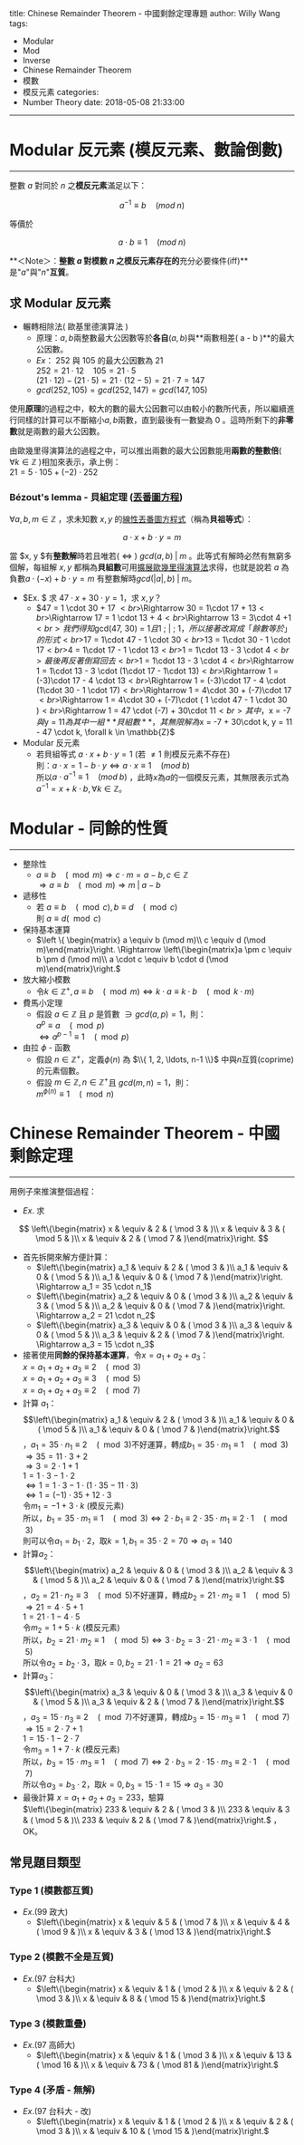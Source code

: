 title: Chinese Remainder Theorem - 中國剩餘定理專題
author: Willy Wang
tags:
  - Modular
  - Mod
  - Inverse
  - Chinese Remainder Theorem
  - 模數
  - 模反元素
categories:
  - Number Theory
date: 2018-05-08 21:33:00
---
# Modular 反元素 (模反元素、數論倒數)

---



整數 $a$ 對同於 $n$ 之**模反元素**滿足以下：



$$a^{-1} \equiv b \quad (mod \; n)$$



等價於



$$a \cdot b \equiv 1 \quad (mod \; n)$$



**＜Note＞：**整數 $a$ 對模數 $n$ 之模反元素存在的**充分必要條件(iff)**是"$a$"與"$n$"**互質**。



## 求 Modular 反元素



- 輾轉相除法( 歐基里德演算法 )
  - 原理：$a, b$兩整數最大公因數等於**各自**$( a , b )$與**兩數相差( a - b )**的最大公因數。
  - $Ex$： 252 與 105 的最大公因數為 21 <br>$252 = 21 \cdot 12 \quad 105 = 21 \cdot 5$<br>$(21 \cdot 12) - (21\cdot 5) = 21 \cdot (12 - 5) = 21 \cdot 7 = 147$
  - $gcd(252, 105) = gcd(252, 147) = gcd(147, 105)$

使用**原理**的過程之中，較大的數的最大公因數可以由較小的數所代表，所以繼續進行同樣的計算可以不斷縮小$a, b$兩數，直到最後有一數變為 $0$ 。這時所剩下的**非零數**就是兩數的最大公因數。

由歐幾里得演算法的過程之中，可以推出兩數的最大公因數能用**兩數的整數倍**( $\forall k \in \mathbb{Z}$ )相加來表示，承上例：<br>$21 = 5 \cdot 105 + (-2) \cdot 252$



### Bézout's lemma - 貝組定理 ([丟番圖方程](https://zh.wikipedia.org/wiki/%E4%B8%9F%E7%95%AA%E5%9C%96%E6%96%B9%E7%A8%8B))



$\forall a, b, m \in \mathbb{Z}$ ，求未知數 $x, y$ 的[線性](https://zh.wikipedia.org/wiki/%E7%B7%9A%E6%80%A7%E6%96%B9%E7%A8%8B)[丟番圖方程式](https://zh.wikipedia.org/wiki/%E4%B8%9F%E7%95%AA%E5%9C%96%E6%96%B9%E7%A8%8B)（稱為**貝祖等式**）：



$$a \cdot x + b \cdot y = m$$



當 $x, y $有**整數解**時若且唯若( $\Leftrightarrow$ ) $gcd(a, b)\; | \; m$ 。此等式有解時必然有無窮多個解，每組解 $x, y$ 都稱為**貝組數**可用[擴展歐幾里得演算法](https://zh.wikipedia.org/wiki/%E6%93%B4%E5%B1%95%E6%AD%90%E5%B9%BE%E9%87%8C%E5%BE%97%E6%BC%94%E7%AE%97%E6%B3%95)求得，也就是說若 $a$ 為負數$a \cdot (-x) + b \cdot y = m$ 有整數解時$gcd(|a|, b) \;| \; m$。

- $Ex. $ 求 $47 \cdot x + 30 \cdot y = 1$，求 $x, y$？
  - $47 = 1 \cdot 30 + 17 $<br>$\Rightarrow 30 = 1\cdot 17 + 13$<br>$\Rightarrow 17 = 1 \cdot 13 + 4$<br>$\Rightarrow 13 = 3\cdot 4 +1$<br>我們得知$gcd(47, 30) = 1$且$1 \; | \; 1$，所以接著改寫成「餘數等於」的形式<br>$17 = 1\cdot 47 - 1 \cdot 30$<br>$13 = 1\cdot 30 - 1 \cdot 17$<br>$4 = 1\cdot 17 - 1 \cdot 13$<br>$1 = 1\cdot 13 - 3 \cdot 4$<br>最後再反著倒寫回去<br>$1 = 1\cdot 13 - 3 \cdot 4$<br>$\Rightarrow 1 = 1\cdot 13 - 3 \cdot (1\cdot 17 - 1\cdot 13)$<br>$\Rightarrow 1 = (-3)\cdot 17 - 4 \cdot 13$<br>$\Rightarrow 1 = (-3)\cdot 17 - 4 \cdot (1\cdot 30 - 1 \cdot 17)$<br>$\Rightarrow 1 = 4\cdot 30 + (-7)\cdot 17 $<br>$\Rightarrow 1 = 4\cdot 30 + (-7)\cdot ( 1 \cdot 47 - 1 \cdot 30 )$<br>$\Rightarrow 1 = 47 \cdot (-7) + 30\cdot 11$<br>其中，$x = -7$與$y = 11$為其中一組**貝組數**，其無限解為$x = -7 + 30\cdot k, y = 11 - 47 \cdot k, \forall k \in \mathbb{Z}$
- Modular 反元素
  - 若貝組等式 $a \cdot x + b \cdot y = 1$ (若 $\neq 1$ 則模反元素不存在)<br>則：$a \cdot x = 1 - b\cdot y \Leftrightarrow a\cdot x \equiv 1 \quad (mod \; b)$<br>所以$a \cdot a^{-1} \equiv 1 \quad (mod \; b)$ ，此時$x$為$a$的一個模反元素，其無限表示式為$a^{-1} = x + k\cdot b, \forall k \in \mathbb{Z}$。



# Modular - 同餘的性質

---



- 整除性
  - $a\equiv b \quad (\mod m) \Rightarrow c \cdot m  = a - b , c \in \mathbb{Z}$<br>$\Rightarrow a \equiv b\quad ( \mod m ) \Rightarrow m \; | \; a-b$
- 遞移性
  - 若 $a \equiv b \quad (\mod c) , b \equiv d \quad (\mod c)$<br>則 $a \equiv d (\mod c)$
- 保持基本運算
  - $\left \{ \begin{matrix} a \equiv b (\mod m)\\ c \equiv d (\mod m)\end{matrix}\right. \Rightarrow \left\{\begin{matrix}a \pm c \equiv b \pm d (\mod m)\\ a \cdot c \equiv b \cdot d (\mod m)\end{matrix}\right.$
- 放大縮小模數
  - 令$k \in \mathbb{Z}^+ , a \equiv b \quad (\mod m) \Leftrightarrow k \cdot a \equiv k \cdot b \quad (\mod k \cdot m)$
- 費馬小定理
  - 假設 $a \in \mathbb{Z}$ 且 $p$ 是質數 $\ni gcd (a, p) = 1$，則：<br>$a^p \equiv a \quad (\mod p)$<br>$\Leftrightarrow a^{p-1} \equiv 1 \quad (\mod p)$
- 由拉 $\phi$ - 函數
  - 假設 $n \in \mathbb{Z}^+$，定義$\phi (n)$ 為 $\\{ 1, 2, \ldots, n-1 \\}$ 中與$n$互質(coprime)的元素個數。
  - 假設 $m \in \mathbb{Z}, n \in \mathbb{Z}^+$且 $gcd(m, n) = 1$，則：<br>$m^{\phi (n)} \equiv 1 \quad (\mod n)$

# Chinese Remainder Theorem - 中國剩餘定理

---



用例子來推演整個過程：

- $Ex.$ 求 

$$
\left\{\begin{matrix} x & \equiv & 2 & (  \mod 3 & )\\ x & \equiv & 3 & (  \mod 5 & )\\ x & \equiv & 2 & ( \mod 7 & )\end{matrix}\right.
$$

  - 首先拆開來解方便計算：
    - $\left\{\begin{matrix} a_1 & \equiv & 2 & (  \mod 3 & )\\ a_1 & \equiv & 0 & (  \mod 5 & )\\ a_1 & \equiv & 0 & ( \mod 7 & )\end{matrix}\right. \Rightarrow a_1 = 35 \cdot n_1$
    - $\left\{\begin{matrix} a_2 & \equiv & 0 & (  \mod 3 & )\\ a_2 & \equiv & 3 & (  \mod 5 & )\\ a_2 & \equiv & 0 & ( \mod 7 & )\end{matrix}\right. \Rightarrow a_2 = 21 \cdot n_2$
    - $\left\{\begin{matrix} a_3 & \equiv & 0 & (  \mod 3 & )\\ a_3 & \equiv & 0 & (  \mod 5 & )\\ a_3 & \equiv & 2 & ( \mod 7 & )\end{matrix}\right. \Rightarrow a_3 = 15 \cdot n_3$
  - 接著使用**同餘的保持基本運算**，令$x = a_1 + a_2 + a_3$：<br>$x = a_1 + a_2 + a_3 \equiv 2 \quad (\mod 3)$<br>$x = a_1 + a_2 + a_3 \equiv 3 \quad (\mod 5)$<br>$x = a_1 + a_2 + a_3 \equiv 2 \quad (\mod 7)$
  - 計算 $a_1$：<br>$$\left\{\begin{matrix} a_1 & \equiv & 2 & (  \mod 3 & )\\ a_1 & \equiv & 0 & (  \mod 5 & )\\ a_1 & \equiv & 0 & ( \mod 7 & )\end{matrix}\right.$$ ，$a_1 = 35\cdot n_1 \equiv 2 \quad(\mod 3)$不好運算，轉成$b_1 = 35\cdot m_1 \equiv 1 \quad(\mod 3)$<br>$\Rightarrow 35 = 11 \cdot 3 + 2$<br>$\Rightarrow 3 = 2 \cdot 1 + 1$<br>$1 = 1 \cdot 3 - 1  \cdot 2$<br>$\Leftrightarrow 1 = 1 \cdot 3 - 1 \cdot ( 1 \cdot 35 - 11 \cdot 3 )$<br>$\Leftrightarrow 1 = (-1) \cdot 35 + 12 \cdot 3$<br>令$m_1 = -1 + 3 \cdot k$ (模反元素)<br>所以，$b_1 = 35\cdot m_1 \equiv 1 \quad(\mod 3) \Leftrightarrow 2 \cdot b_1 \equiv 2 \cdot 35 \cdot m_1 \equiv 2 \cdot 1 \quad (\mod 3)$<br>則可以令$a_1 = b_1\cdot 2$，取$k = 1, b_1 = 35 \cdot 2 = 70 \Rightarrow a_1 = 140$
  - 計算$a_2$：<br>$$\left\{\begin{matrix} a_2 & \equiv & 0 & (  \mod 3 & )\\ a_2 & \equiv & 3 & (  \mod 5 & )\\ a_2 & \equiv & 0 & ( \mod 7 & )\end{matrix}\right.$$ ，$a_2 = 21\cdot n_2 \equiv 3 \quad(\mod 5)$不好運算，轉成$b_2 = 21\cdot m_2 \equiv 1 \quad(\mod 5)$<br>$\Rightarrow 21 = 4 \cdot 5 + 1$<br>$1 = 21 \cdot 1 - 4 \cdot 5$<br>令$m_2 = 1 + 5 \cdot k$ (模反元素)<br>所以，$b_2 = 21 \cdot m_2 \equiv 1 \quad (\mod 5) \Leftrightarrow 3 \cdot b_2 = 3\cdot 21 \cdot m_2 \equiv 3 \cdot 1 \quad (\mod 5)$<br>所以令$a_2 = b_2 \cdot 3$，取$k = 0, b_2 = 21 \cdot 1 = 21 \Rightarrow a_2 = 63$
  - 計算$a_3$：<br>$$\left\{\begin{matrix} a_3 & \equiv & 0 & (  \mod 3 & )\\ a_3 & \equiv & 0 & (  \mod 5 & )\\ a_3 & \equiv & 2 & ( \mod 7 & )\end{matrix}\right.$$ ，$a_3 = 15\cdot n_3 \equiv 2 \quad(\mod 7)$不好運算，轉成$b_3 = 15\cdot m_3 \equiv 1 \quad(\mod 7)$<br>$\Rightarrow 15 = 2 \cdot 7 + 1$<br>$1 = 15 \cdot 1 - 2 \cdot 7$<br>令$m_3 = 1 + 7 \cdot k$ (模反元素)<br>所以，$b_3 = 15 \cdot m_3 \equiv 1 \quad (\mod 7) \Leftrightarrow 2 \cdot b_3 = 2\cdot 15 \cdot m_3 \equiv 2 \cdot 1 \quad (\mod 7)$<br>所以令$a_3 = b_3 \cdot 2$，取$k = 0, b_3 = 15 \cdot 1 = 15 \Rightarrow a_3 = 30$
  - 最後計算 $x = a_1 + a_2 + a_3 = 233$，驗算<br>$\left\{\begin{matrix} 233 & \equiv & 2 & (  \mod 3 & )\\ 233 & \equiv & 3 & (  \mod 5 & )\\ 233 & \equiv & 2 & ( \mod 7 & )\end{matrix}\right.$ ，OK。



 ## 常見題目類型



### Type 1 (模數都互質)



- $Ex.$(99 政大)
  - $\left\{\begin{matrix} x & \equiv & 5 & (  \mod 7 & )\\ x & \equiv & 4 & (  \mod 9 & )\\ x & \equiv & 3 & ( \mod 13 & )\end{matrix}\right.$



### Type 2 (模數不全是互質)



- $Ex.$(97 台科大)
  - $\left\{\begin{matrix} x & \equiv & 1 & (  \mod 2 & )\\ x & \equiv & 2 & (  \mod 3 & )\\ x & \equiv & 8 & ( \mod 15 & )\end{matrix}\right.$



### Type 3 (模數重疊)



- $Ex.$(97 高師大)
  - $\left\{\begin{matrix} x & \equiv & 1 & (  \mod 3 & )\\ x & \equiv & 13 & (  \mod 16 & )\\ x & \equiv & 73 & ( \mod 81 & )\end{matrix}\right.$



### Type 4 (矛盾 - 無解)



- $Ex.$(97 台科大 - 改)
  - $\left\{\begin{matrix} x & \equiv & 1 & (  \mod 2 & )\\ x & \equiv & 2 & (  \mod 3 & )\\ x & \equiv & 10 & ( \mod 15 & )\end{matrix}\right.$
